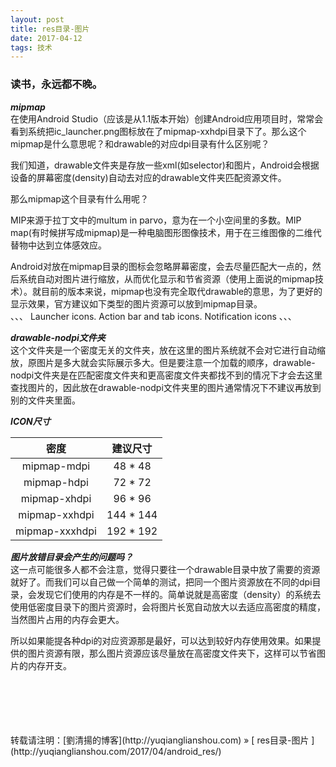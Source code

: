 ```yaml
---
layout: post  
title: res目录-图片  
date: 2017-04-12  
tags: 技术  
---
```

### 读书，永远都不晚。  

***mipmap***
<br/>
在使用Android Studio（应该是从1.1版本开始）创建Android应用项目时，常常会看到系统把ic_launcher.png图标放在了mipmap-xxhdpi目录下了。那么这个mipmap是什么意思呢？和drawable的对应dpi目录有什么区别呢？  

我们知道，drawable文件夹是存放一些xml(如selector)和图片，Android会根据设备的屏幕密度(density)自动去对应的drawable文件夹匹配资源文件。  

那么mipmap这个目录有什么用呢？  

MIP来源于拉丁文中的multum in parvo，意为在一个小空间里的多数。MIP map(有时候拼写成mipmap)是一种电脑图形图像技术，用于在三维图像的二维代替物中达到立体感效应。  

Android对放在mipmap目录的图标会忽略屏幕密度，会去尽量匹配大一点的，然后系统自动对图片进行缩放，从而优化显示和节省资源（使用上面说的mipmap技术）。就目前的版本来说，mipmap也没有完全取代drawable的意思，为了更好的显示效果，官方建议如下类型的图片资源可以放到mipmap目录。  
、、、
Launcher icons.
Action bar and tab icons.
Notification icons
、、、

***drawable-nodpi文件夹***
<br/>
这个文件夹是一个密度无关的文件夹，放在这里的图片系统就不会对它进行自动缩放，原图片是多大就会实际展示多大。但是要注意一个加载的顺序，drawable-nodpi文件夹是在匹配密度文件夹和更高密度文件夹都找不到的情况下才会去这里查找图片的，因此放在drawable-nodpi文件夹里的图片通常情况下不建议再放到别的文件夹里面。  

***ICON尺寸***
<br/>

密度  |	建议尺寸  
:-: | :-: 
mipmap-mdpi  |	48 * 48  
mipmap-hdpi  |	72 * 72
mipmap-xhdpi  |	96 * 96
mipmap-xxhdpi  |	144 * 144
mipmap-xxxhdpi  |	192 * 192

***图片放错目录会产生的问题吗？***
<br/>
这一点可能很多人都不会注意，觉得只要往一个drawable目录中放了需要的资源就好了。而我们可以自己做一个简单的测试，把同一个图片资源放在不同的dpi目录，会发现它们使用的内存是不一样的。简单说就是高密度（density）的系统去使用低密度目录下的图片资源时，会将图片长宽自动放大以去适应高密度的精度，当然图片占用的内存会更大。  

所以如果能提各种dpi的对应资源那是最好，可以达到较好内存使用效果。如果提供的图片资源有限，那么图片资源应该尽量放在高密度文件夹下，这样可以节省图片的内存开支。  




<br/> 
<br/> 
<br/> 
<br/> 
<br/> 
转载请注明：[劉清揚的博客](http://yuqianglianshou.com) » [ res目录-图片 ](http://yuqianglianshou.com/2017/04/android_res/)  
<br/>
